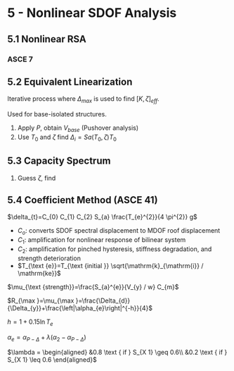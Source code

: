 # 5 - Nonlinear SDOF Analysis

## 5.1 Nonlinear RSA


### ASCE 7



## 5.2 Equivalent Linearization


Iterative process where $\Delta_{max}$ is used to find $[K,\zeta]_{eff}$.

Used for base-isolated structures.

1. Apply $P$, obtain $V_{base}$ (Pushover analysis)
2. Use $T_0$ and $\zeta$  find $\Delta_i = Sa(T_0,\zeta)T_0$

## 5.3 Capacity Spectrum


1. Guess $\zeta$, find 


## 5.4 Coefficient Method (ASCE 41)

$\delta_{t}=C_{0} C_{1} C_{2} S_{a} \frac{T_{e}^{2}}{4 \pi^{2}} g$

- $C_{o}$: converts SDOF spectral displacement to MDOF roof displacement
- $C_{1}$: amplification for nonlinear response of bilinear system
- $C_{2}$: amplification for pinched hysteresis, stiffness degradation, and strength deterioration
- $T_{\text {e}}=T_{\text {initial }} \sqrt{\mathrm{k}_{\mathrm{i}} / \mathrm{ke}}$

$\mu_{\text {strength}}=\frac{S_{a}^{e}}{V_{y} / w} C_{m}$

$R_{\max }=\mu_{\max }=\frac{\Delta_{d}}{\Delta_{y}}+\frac{\left|\alpha_{e}\right|^{-h}}{4}$

$h =1+0.15 \ln T_{e}$

$\alpha_{e} =\alpha_{P-\Delta}+\lambda\left(\alpha_{2}-\alpha_{P-\Delta}\right)$

$\lambda = \begin{aligned}
&0.8 \text { if } S_{X 1} \geq 0.6\\
&0.2 \text { if } S_{X 1} \leq 0.6
\end{aligned}$